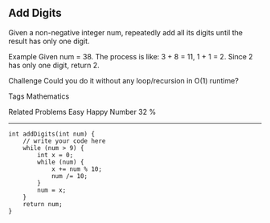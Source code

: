 ## Add Digits  ##

Given a non-negative integer num, repeatedly add all its digits until the result has only one digit.

Example
Given num = 38.
The process is like: 3 + 8 = 11, 1 + 1 = 2. Since 2 has only one digit, return 2.

Challenge 
Could you do it without any loop/recursion in O(1) runtime?

Tags 
Mathematics

Related Problems 
Easy Happy Number 32 %

----------
    int addDigits(int num) {
        // write your code here
        while (num > 9) {
            int x = 0;
            while (num) {
                x += num % 10;
                num /= 10;
            }
            num = x;
        }
        return num;
    }
